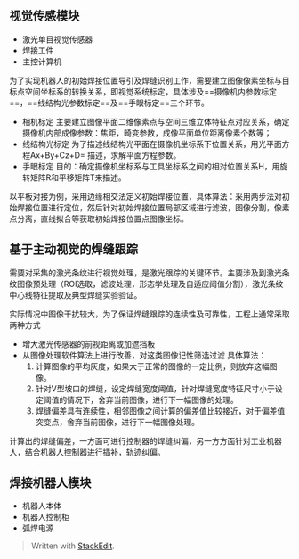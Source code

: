 ## 视觉传感模块
- 激光单目视觉传感器
- 焊接工件
- 主控计算机

为了实现机器人的初始焊接位置导引及焊缝识别工作，需要建立图像像素坐标与目标点空间坐标系的转换关系，即视觉系统标定，具体涉及==摄像机内参数标定==，==线结构光参数标定==及==手眼标定==三个环节。
- 相机标定
主要建立图像平面二维像素点与空间三维立体特征点对应关系，确定摄像机内部成像参数：焦距，畸变参数，成像平面单位距离像素个数等；
- 线结构光标定
为了描述线结构光平面在摄像机坐标系下位置关系，用光平面方程Ax+By+Cz+D= 描述，求解平面方程参数。
 - 手眼标定
目的：确定摄像机坐标系与工具坐标系之间的相对位置关系H，用旋转矩阵R和平移矩阵T来描述。

以平板对接为例，采用边缘相交法定义初始焊接位置，具体算法：采用两步法对初始焊接位置进行定位，然后针对初始焊接位置局部区域进行滤波，图像分割，像素点分离，直线拟合等获取初始焊接位置点图像坐标。
## 基于主动视觉的焊缝跟踪
需要对采集的激光条纹进行视觉处理，是激光跟踪的关键环节。主要涉及到激光条纹图像预处理（ROI选取，滤波处理，形态学处理及自适应阈值分割），激光条纹中心线特征提取及典型焊缝实验验证。

实际情况中图像干扰较大，为了保证焊缝跟踪的连续性及可靠性，工程上通常采取两种方式
- 增大激光传感器的前视距离或加遮挡板
- 从图像处理软件算法上进行改善，对这类图像记性筛选过滤
具体算法：
	1. 计算图像的平均灰度，如果大于正常的图像的一定比例，则放弃这幅图像。
	2. 针对V型坡口的焊缝，设定焊缝宽度阈值，针对焊缝宽度特征尺寸小于设定阈值的情况下，舍弃当前图像，进行下一幅图像的处理。
	3. 焊缝偏差具有连续性，相邻图像之间计算的偏差值比较接近，对于偏差值突变点，舍弃当前图像，进行下一幅图像处理。
	
计算出的焊缝偏差，一方面可进行控制器的焊缝纠偏，另一方方面针对工业机器人，结合机器人控制器进行插补，轨迹纠偏。

## 焊接机器人模块
 - 机器人本体
 - 机器人控制柜
 - 弧焊电源
 
> Written with [StackEdit](https://stackedit.io/).
<!--stackedit_data:
eyJoaXN0b3J5IjpbMTc3NTEzOTYwNSwtMTQxMTgxMzQ0NywtNz
QzODI5MDAzXX0=
-->